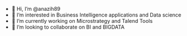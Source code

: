 - 👋 Hi, I’m @anazih89
- 👀 I’m interested in Business Intelligence applications and Data science
- 🌱 I’m currently working on Microstrategy and Talend Tools
- 💞️ I’m looking to collaborate on BI and BIGDATA
